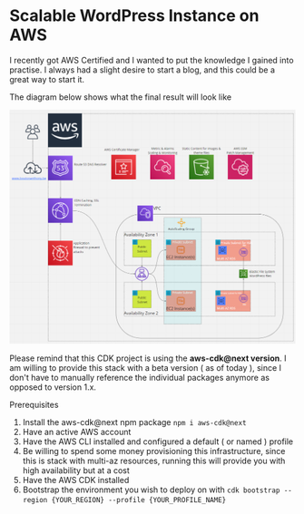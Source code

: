 # Scalable WordPress Instance on AWS

I recently got AWS Certified and I wanted to put the knowledge I gained into practise.
I always had a slight desire to start a blog, and this could be a great way to start it.

The diagram below shows what the final result will look like

![Final Architeture Diagram](/assets/architecture_diagram.png)

Please remind that this CDK project is using the **aws-cdk@next version**. I am willing to provide this stack with a beta version ( as of today ), since I don't have to manually reference the individual packages anymore as opposed to version 1.x.

Prerequisites
1. Install the aws-cdk@next npm package  `npm i aws-cdk@next` 
2. Have an active AWS account
3. Have the AWS CLI installed and configured a default ( or named ) profile
4. Be willing to spend some money provisioning this infrastructure, since this is stack with multi-az resources, running this will provide you with high availability but at a cost
5. Have the AWS CDK installed
6. Bootstrap the environment you wish to deploy on with  `cdk bootstrap --region {YOUR_REGION} --profile {YOUR_PROFILE_NAME}`

